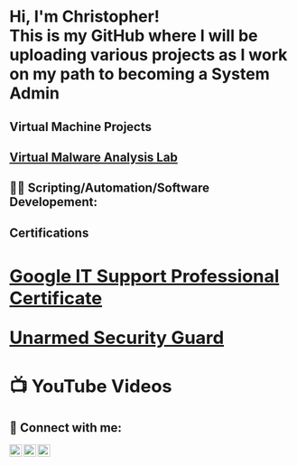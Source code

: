 <h1>Hi, I'm Christopher! <br/> This is my GitHub where I will be uploading various projects as I work on my path to becoming a System Admin <a>
</a>

<h2> Virtual Machine Projects<h2>

<a href="https://remnux.org/">Virtual Malware Analysis Lab </a>

<h2>👨‍💻 Scripting/Automation/Software Developement:</h2>


<b> <h2> Certifications <h2> </b>
  <a href="https://www.coursera.org/account/accomplishments/professional-cert/6YFS2UFN3WAT">Google IT Support Professional Certificate </a>
  
  
  <a href="https://verify.tn.gov/">Unarmed Security Guard</a>
    
  

<h2>📺 YouTube Videos</h2>

<h2> 🤳 Connect with me:</h2>

[<img align="left" alt="JoshMadakor | YouTube" width="22px" src="https://cdn.jsdelivr.net/npm/simple-icons@v3/icons/youtube.svg" />][youtube]
[<img align="left" alt="JoshMadakor | Twitter" width="22px" src="https://cdn.jsdelivr.net/npm/simple-icons@v3/icons/twitter.svg" />][twitter]
[<img align="left" alt="JoshMadakor | LinkedIn" width="22px" src="https://cdn.jsdelivr.net/npm/simple-icons@v3/icons/linkedin.svg" />][linkedin]

[twitter]: https://twitter.com/
[youtube]: https://www.youtube.com/channel/UCbEJQfHvxBCx9p81M4zdRvA

[linkedin]: https://www.
